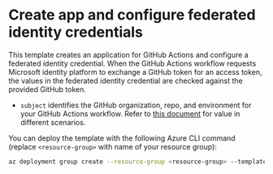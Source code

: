 # Create app and configure federated identity credentials

This template creates an application for GitHub Actions and configure a federated identity credential. When the GitHub Actions workflow requests Microsoft identity platform to exchange a GitHub token for an access token, the values in the federated identity credential are checked against the provided GitHub token.

* `subject` identifies the GitHub organization, repo, and environment for your GitHub Actions workflow. Refer to [this document](https://learn.microsoft.com/entra/workload-id/workload-identity-federation-create-trust?pivots=identity-wif-apps-methods-rest#github-actions-1) for value in different scenarios.


You can deploy the template with the following Azure CLI command (replace `<resource-group>` with name of your resource group):

```sh
az deployment group create --resource-group <resource-group> --template-file main.bicep
```
